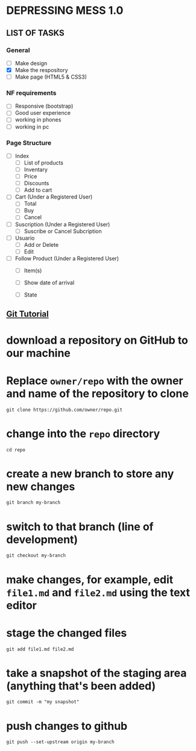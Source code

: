 # DEPRESSING MESS 1.0

## LIST OF TASKS

### General
- [ ] Make design
- [x] Make the respository
- [ ] Make page (HTML5 & CSS3)
 
### NF requirements
- [ ] Responsive (bootstrap)
- [ ] Good user experience
- [ ] working in phones
- [ ] working in pc

### Page Structure
- [ ] Index
  - [ ] List of products
  - [ ] Inventary
  - [ ] Price
  - [ ] Discounts
  - [ ] Add to cart

- [ ] Cart (Under a Registered User)
  -  [ ] Total
  -  [ ] Buy
  -  [ ] Cancel

- [ ] Suscription (Under a Registered User)
  - [ ] Suscribe or Cancel Subcription
 
- [ ] Usuario 
  - [ ] Add or Delete
  - [ ] Edit 

- [ ] Follow Product (Under a Registered User)
  - [ ] Item(s)
  - [ ] Show date of arrival
  - [ ] State


## [Git Tutorial](https://docs.github.com/en/get-started/using-git/about-git)

# download a repository on GitHub to our machine
# Replace `owner/repo` with the owner and name of the repository to clone
```
git clone https://github.com/owner/repo.git
```
# change into the `repo` directory
```
cd repo
```

# create a new branch to store any new changes
```
git branch my-branch

```
# switch to that branch (line of development)
```
git checkout my-branch

```
# make changes, for example, edit `file1.md` and `file2.md` using the text editor

# stage the changed files
```
git add file1.md file2.md
```

# take a snapshot of the staging area (anything that's been added)
```
git commit -m "my snapshot"
```

# push changes to github
```
git push --set-upstream origin my-branch
```

